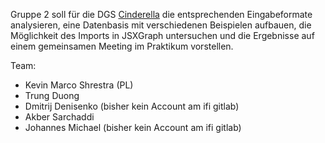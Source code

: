 Gruppe 2 soll für die DGS [Cinderella](https://www.cinderella.de) die
entsprechenden Eingabeformate analysieren, eine Datenbasis mit verschiedenen
Beispielen aufbauen, die Möglichkeit des Imports in JSXGraph untersuchen und
die Ergebnisse auf einem gemeinsamen Meeting im Praktikum vorstellen.

Team:
* Kevin Marco Shrestra (PL)
* Trung Duong
* Dmitrij Denisenko (bisher kein Account am ifi gitlab)
* Akber Sarchaddi
* Johannes Michael (bisher kein Account am ifi gitlab)